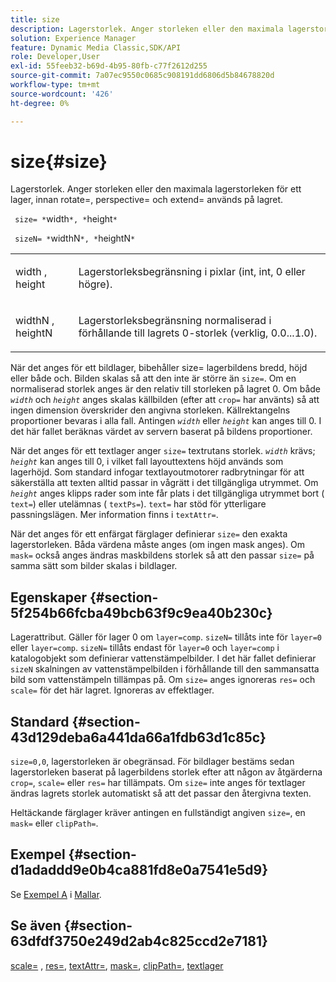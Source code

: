 ```yaml
---
title: size
description: Lagerstorlek. Anger storleken eller den maximala lagerstorleken för ett lager, innan rotate=, perspective= och extend= används på lagret.
solution: Experience Manager
feature: Dynamic Media Classic,SDK/API
role: Developer,User
exl-id: 55feeb32-b69d-4b95-80fb-c77f2612d255
source-git-commit: 7a07ec9550c0685c908191dd6806d5b84678820d
workflow-type: tm+mt
source-wordcount: '426'
ht-degree: 0%

---
```


# size{#size}

Lagerstorlek. Anger storleken eller den maximala lagerstorleken för ett lager, innan rotate=, perspective= och extend= används på lagret.

` size= *`width`*, *`height`*`

` sizeN= *`widthN`*, *`heightN`*`

<table id="simpletable_FBE17D736F93485AA0053BF447B4CC9F"> 
 <tr class="strow"> 
  <td class="stentry"> <p> <span class="codeph"> <span class="varname"> width </span>, <span class="varname"> height </span> </span> </p> </td> 
  <td class="stentry"> <p>Lagerstorleksbegränsning i pixlar (int, int, 0 eller högre). </p> </td> 
 </tr> 
 <tr class="strow"> 
  <td class="stentry"> <p> <span class="codeph"> <span class="varname"> widthN </span>, <span class="varname"> heightN </span> </span> </p> </td> 
  <td class="stentry"> <p>Lagerstorleksbegränsning normaliserad i förhållande till lagrets 0-storlek (verklig, 0.0...1.0). </p> </td> 
 </tr> 
</table>

När det anges för ett bildlager, bibehåller size= lagerbildens bredd, höjd eller både och. Bilden skalas så att den inte är större än `size=`. Om en normaliserad storlek anges är den relativ till storleken på lagret 0. Om både *`width`* och *`height`* anges skalas källbilden (efter att `crop=` har använts) så att ingen dimension överskrider den angivna storleken. Källrektangelns proportioner bevaras i alla fall. Antingen *`width`* eller *`height`* kan anges till 0. I det här fallet beräknas värdet av servern baserat på bildens proportioner.

När det anges för ett textlager anger `size=` textrutans storlek. *`width`* krävs; *`height`* kan anges till 0, i vilket fall layouttextens höjd används som lagerhöjd. Som standard infogar textlayoutmotorer radbrytningar för att säkerställa att texten alltid passar in vågrätt i det tillgängliga utrymmet. Om *`height`* anges klipps rader som inte får plats i det tillgängliga utrymmet bort ( `text=`) eller utelämnas ( `textPs=`). `text=` har stöd för ytterligare passningslägen. Mer information finns i `textAttr=`.

När det anges för ett enfärgat färglager definierar `size=` den exakta lagerstorleken. Båda värdena måste anges (om ingen mask anges). Om `mask=` också anges ändras maskbildens storlek så att den passar `size=` på samma sätt som bilder skalas i bildlager.

## Egenskaper {#section-5f254b66fcba49bcb63f9c9ea40b230c}

Lagerattribut. Gäller för lager 0 om `layer=comp`. `sizeN=` tillåts inte för `layer=0` eller `layer=comp`. `sizeN=` tillåts endast för `layer=0` och `layer=comp` i katalogobjekt som definierar vattenstämpelbilder. I det här fallet definierar `sizeN` skalningen av vattenstämpelbilden i förhållande till den sammansatta bild som vattenstämpeln tillämpas på. Om `size=` anges ignoreras `res=` och `scale=` för det här lagret. Ignoreras av effektlager.

## Standard {#section-43d129deba6a441da66a1fdb63d1c85c}

`size=0,0`, lagerstorleken är obegränsad. För bildlager bestäms sedan lagerstorleken baserat på lagerbildens storlek efter att någon av åtgärderna `crop=`, `scale=` eller `res=` har tillämpats. Om `size=` inte anges för textlager ändras lagrets storlek automatiskt så att det passar den återgivna texten.

Heltäckande färglager kräver antingen en fullständigt angiven `size=`, en `mask=` eller `clipPath=`.

## Exempel {#section-d1adaddd9e0b4ca881fd8e0a7541e5d9}

Se [Exempel A](../../../../../is-api/http-ref/image-serving-api-ref/c-http-protocol-reference/c-templates/r-example-a.md#reference-c78ea82e8a1646738e764fa6685dfbac) i [Mallar](../../../../../is-api/http-ref/image-serving-api-ref/c-http-protocol-reference/c-templates/c-templates.md#concept-3cd2d2adae0e41b2979b9640244d4d3e).

## Se även {#section-63dfdf3750e249d2ab4c825ccd2e7181}

[scale=](../../../../../is-api/http-ref/image-serving-api-ref/c-http-protocol-reference/c-command-reference/r-is-http-scale.md#reference-098c30cea1764f189e6f7c7e400cc065) , [res=](../../../../../is-api/http-ref/image-serving-api-ref/c-http-protocol-reference/c-command-reference/r-res.md#reference-3d6fe416801148dea0f786f2b5169e55), [textAttr=](../../../../../is-api/http-ref/image-serving-api-ref/c-http-protocol-reference/c-command-reference/r-textattr.md#reference-ff00484fa3244286abeff34911f7ec0d), [mask=](../../../../../is-api/http-ref/image-serving-api-ref/c-http-protocol-reference/c-command-reference/r-mask.md#reference-922254e027404fb890b850e2723ee06e), [clipPath=](../../../../../is-api/http-ref/image-serving-api-ref/c-http-protocol-reference/c-command-reference/r-clippath.md#reference-8139b1b52dc54749b51b109521ddf83d), [textlager](../../../../../is-api/http-ref/image-serving-api-ref/c-http-protocol-reference/c-text-formatting/r-text-layers.md#reference-47e78cfb18134db5ab09e17af14a6a8f)
